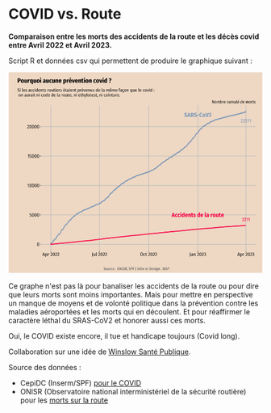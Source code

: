 # COVID vs. Route
**Comparaison entre les morts des accidents de la route et les décès covid entre Avril 2022 et Avril 2023.**

Script R et données csv qui permettent de produire le graphique suivant :

![graphique](COVIDvsRoute.png)

Ce graphe n'est pas là pour banaliser les accidents de la route ou pour dire que leurs morts sont moins importantes. Mais pour mettre en perspective un manque de moyens et de volonté politique dans la prévention contre les maladies aéroportées et les morts qui en découlent. Et pour réaffirmer le caractère léthal du SRAS-CoV2 et honorer aussi ces morts. 

Oui, le COVID existe encore, il tue et handicape toujours (Covid long).

Collaboration sur une idée de [Winslow Santé Publique](https://winslow.fr/).

Source des données : 
- CepiDC (Inserm/SPF) [pour le COVID](https://www.cepidc.inserm.fr/)
- ONISR (Observatoire national interministériel de la sécurité routière) pour les [morts sur la route](https://www.onisr.securite-routiere.gouv.fr/outils-statistiques/recueil-de-donnees-annuelles)
